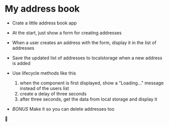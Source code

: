 # My address book

- Crate a little address book app
- At the start, just show a form for creating addresses
- When a user creates an address with the form, display it in the list of addresses
- Save the updated list of addresses to localstorage when a new address is added
- Use lifecycle methods like this
    1. when the component is first displayed, show a "Loading..." message instead of the users list
    2. create a delay of three seconds
    3. after three seconds, get the data from local storage and display it


- *BONUS* Make it so you can delete addresses too
















































































🦆